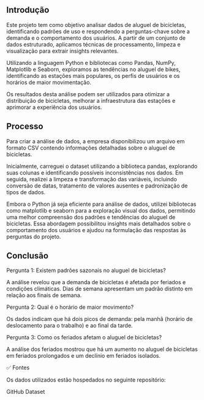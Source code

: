 ## Introdução
Este projeto tem como objetivo analisar dados de aluguel de bicicletas, identificando padrões de uso e respondendo a perguntas-chave sobre a demanda e o comportamento dos usuários. A partir de um conjunto de dados estruturado, aplicamos técnicas de processamento, limpeza e visualização para extrair insights relevantes.

Utilizando a linguagem Python e bibliotecas como Pandas, NumPy, Matplotlib e Seaborn, exploramos as tendências no aluguel de bikes, identificando as estações mais populares, os perfis de usuários e os horários de maior movimentação.

Os resultados desta análise podem ser utilizados para otimizar a distribuição de bicicletas, melhorar a infraestrutura das estações e aprimorar a experiência dos usuários.

## Processo
Para criar a análise de dados, a empresa disponibilizou um arquivo em formato CSV contendo informações detalhadas sobre o aluguel de bicicletas.

Inicialmente, carreguei o dataset utilizando a biblioteca pandas, explorando suas colunas e identificando possíveis inconsistências nos dados. Em seguida, realizei a limpeza e transformação das variáveis, incluindo conversão de datas, tratamento de valores ausentes e padronização de tipos de dados.

Embora o Python já seja eficiente para análise de dados, utilizei bibliotecas como matplotlib e seaborn para a exploração visual dos dados, permitindo uma melhor compreensão dos padrões e tendências do aluguel de bicicletas. Essa abordagem possibilitou insights mais detalhados sobre o comportamento dos usuários e ajudou na formulação das respostas às perguntas do projeto.

## Conclusão

Pergunta 1: Existem padrões sazonais no aluguel de bicicletas?

A análise revelou que a demanda de bicicletas é afetada por feriados e condições climáticas. Dias de semana apresentam um padrão distinto em relação aos finais de semana.

Pergunta 2: Qual é o horário de maior movimento?

Os dados indicam que há dois picos de demanda: pela manhã (horário de deslocamento para o trabalho) e ao final da tarde.

Pergunta 3: Como os feriados afetam o aluguel de bicicletas?

A análise dos feriados mostrou que há um aumento no aluguel de bicicletas em feriados prolongados e um declínio em feriados isolados.

✅ Fontes

Os dados utilizados estão hospedados no seguinte repositório:

GitHub Dataset
